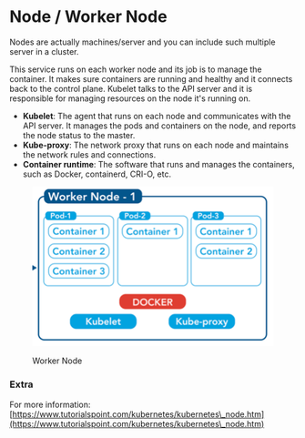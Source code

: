 # Node / Worker Node

Nodes are actually machines/server and you can include such multiple server in a cluster.

This service runs on each worker node and its job is to manage the container. It makes sure containers are running and healthy and it connects back to the control plane. Kubelet talks to the API server and it is responsible for managing resources on the node it's running on.

* **Kubelet**: The agent that runs on each node and communicates with the API server. It manages the pods and containers on the node, and reports the node status to the master.
* **Kube-proxy**: The network proxy that runs on each node and maintains the network rules and connections.
* **Container runtime**: The software that runs and manages the containers, such as Docker, containerd, CRI-O, etc.

<figure><img src="../../.gitbook/assets/image (5).png" alt=""><figcaption><p>Worker Node</p></figcaption></figure>

### Extra

For more information: [https://www.tutorialspoint.com/kubernetes/kubernetes\_node.htm](https://www.tutorialspoint.com/kubernetes/kubernetes\_node.htm)
